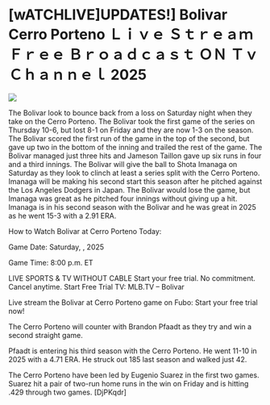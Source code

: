 # [wATCHLIVE]UPDATES!] Bolivar Cerro Porteno Ｌｉｖｅ Ｓｔｒｅａｍ Ｆｒｅｅ Ｂｒｏａｄｃａｓｔ ＯＮ Ｔｖ Ｃｈａｎｎｅｌ  2025  
  
  
[![](https://i.imgur.com/qSNzIqt.png)](https://movie.rssnews.media/JEikySTVo.php)  
  
The Bolivar look to bounce back from a loss on Saturday night when they take on the Cerro Porteno. The Bolivar took the first game of the series on Thursday 10-6, but lost 8-1 on Friday and they are now 1-3 on the season. The Bolivar scored the first run of the game in the top of the second, but gave up two in the bottom of the inning and trailed the rest of the game. The Bolivar managed just three hits and Jameson Taillon gave up six runs in four and a third innings. The Bolivar will give the ball to Shota Imanaga on Saturday as they look to clinch at least a series split with the Cerro Porteno. Imanaga will be making his second start this season after he pitched against the Los Angeles Dodgers in Japan. The Bolivar would lose the game, but Imanaga was great as he pitched four innings without giving up a hit. Imanaga is in his second season with the Bolivar and he was great in 2025 as he went 15-3 with a 2.91 ERA.

How to Watch Bolivar at Cerro Porteno Today:

Game Date: Saturday, , 2025

Game Time: 8:00 p.m. ET

LIVE SPORTS & TV WITHOUT CABLE
Start your free trial. No commitment. Cancel anytime.
Start Free Trial
TV: MLB.TV – Bolivar

Live stream the Bolivar at Cerro Porteno game on Fubo: Start your free trial now!

The Cerro Porteno will counter with Brandon Pfaadt as they try and win a second straight game.

Pfaadt is entering his third season with the Cerro Porteno. He went 11-10 in 2025 with a 4.71 ERA. He struck out 185 last season and walked just 42.

The Cerro Porteno have been led by Eugenio Suarez in the first two games. Suarez hit a pair of two-run home runs in the win on Friday and is hitting .429 through two games. [DjPKqdr]